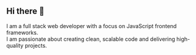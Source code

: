 ## Hi there 👋

I am a full stack web developer with a focus on JavaScript frontend frameworks.
<br/>
I am passionate about creating clean, scalable code and delivering high-quality projects.

<!-- - I’m currently working as freelancer
- I’m currently learning Python
- Ask me about anything related to Javascript/Typescript or React/Express
- Read more about my projects [here](https://minato-portfolio.onrender.com/projects)
- I am writing my blogs [here](https://minato-portfolio.onrender.com/blogs) -->


<!-- https://drive.google.com/file/d/1hFjAvz-KUV52R5FpruKTK1AIWwokm-DA/view?usp=drive_link
https://drive.google.com/file/d/1_Id-3-wsBciqMuAVUb8xaHarInsRxsU-/view?usp=drive_link -->
